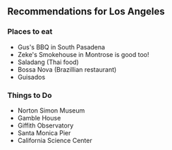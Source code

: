 ## Recommendations for Los Angeles

### Places to eat
- Gus's BBQ in South Pasadena
- Zeke's Smokehouse in Montrose is good too! 
- Saladang (Thai food)
- Bossa Nova (Brazillian restaurant) 
- Guisados

### Things to Do 
- Norton Simon Museum
- Gamble House
- Giffith Observatory
- Santa Monica Pier
- California Science Center
